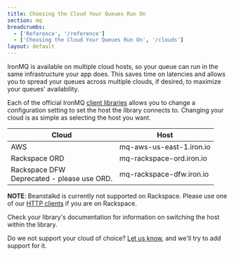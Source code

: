 ```yaml
---
title: Choosing the Cloud Your Queues Run On
section: mq
breadcrumbs:
  - ['Reference', '/reference']
  - ['Choosing the Cloud Your Queues Run On', '/clouds']
layout: default
---
```


IronMQ is available on multiple cloud hosts, so your queue can run in the same infrastructure your app does. This saves time on latencies and allows you to spread your queues across multiple clouds, if desired, to maximize your queues' availability.

Each of the official IronMQ [client libraries](/mq/libraries) allows you to change a configuration setting to set the host the library connects to. Changing your cloud is as simple as selecting the host you want.

<table class="reference">
	<thead>
		<tr>
			<th>Cloud</th>
			<th>Host</th>
		</tr>
	</thead>
	<tbody>
		<tr>
			<td>AWS</td>
			<td>mq-aws-us-east-1.iron.io</td>
		</tr>
		<tr>
			<td>Rackspace ORD</td>
			<td>mq-rackspace-ord.iron.io</td>
		</tr>
		<tr>
			<td>Rackspace DFW<br/>
			Deprecated - please use ORD.
			</td>
			<td>mq-rackspace-dfw.iron.io</td>
		</tr>
	</tbody>
</table>

**NOTE**: Beanstalkd is currently not supported on Rackspace. Please use one of our 
[HTTP clients](/mq/libraries) if you are on Rackspace. 

Check your library's documentation for information on switching the host within the library.

Do we not support your cloud of choice? [Let us know](http://support.iron.io/customer/portal/emails/new), and we'll try to add support for it.
